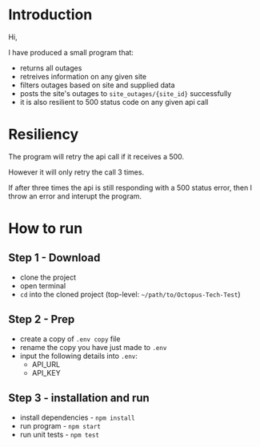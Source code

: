 # Introduction
Hi, 

I have produced a small program that:
- returns all outages
- retreives information on any given site
- filters outages based on site and supplied data
- posts the site's outages to `site_outages/{site_id}` successfully
- it is also resilient to 500 status code on any given api call

# Resiliency

The program will retry the api call if it receives a 500.

However it will only retry the call 3 times.

If after three times the api is still responding with a 500 status error, then I throw an error and interupt the program.

# How to run

## Step 1 - Download
- clone the project
- open terminal
- `cd` into the cloned project (top-level: `~/path/to/Octopus-Tech-Test`)

## Step 2 - Prep
- create a copy of `.env copy` file
- rename the copy you have just made to `.env`
- input the following details into `.env`:
  - API_URL
  - API_KEY 

## Step 3 - installation and run
- install dependencies - `npm install`
- run program - `npm start`
- run unit tests - `npm test`
